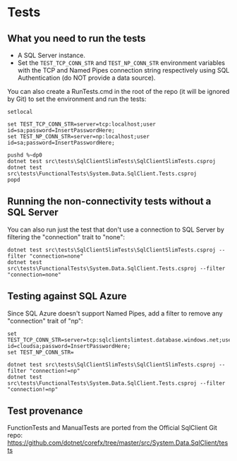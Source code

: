 # Tests

## What you need to run the tests
* A SQL Server instance.
* Set the `TEST_TCP_CONN_STR` and `TEST_NP_CONN_STR` environment variables with the TCP and Named Pipes connection string respectively using SQL Authentication (do NOT provide a data source).

You can also create a RunTests.cmd in the root of the repo (it will be ignored by Git) to set the environment and run the tests:

```
setlocal

set TEST_TCP_CONN_STR=server=tcp:localhost;user id=sa;password=InsertPasswordHere;
set TEST_NP_CONN_STR=server=np:localhost;user id=sa;password=InsertPasswordHere;

pushd %~dp0
dotnet test src\tests\SqlClientSlimTests\SqlClientSlimTests.csproj
dotnet test src\tests\FunctionalTests\System.Data.SqlClient.Tests.csproj
popd
```

## Running the non-connectivity tests without a SQL Server
You can also run just the test that don't use a connection to SQL Server by filtering the "connection" trait to "none":

```
dotnet test src\tests\SqlClientSlimTests\SqlClientSlimTests.csproj --filter "connection=none"
dotnet test src\tests\FunctionalTests\System.Data.SqlClient.Tests.csproj --filter "connection=none"
```

## Testing against SQL Azure
Since SQL Azure doesn't support Named Pipes, add a filter to remove any "connection" trait of "np":

```
set TEST_TCP_CONN_STR=server=tcp:sqlclientslimtest.database.windows.net;user id=cloudsa;password=InsertPasswordHere;
set TEST_NP_CONN_STR=

dotnet test src\tests\SqlClientSlimTests\SqlClientSlimTests.csproj --filter "connection!=np"
dotnet test src\tests\FunctionalTests\System.Data.SqlClient.Tests.csproj --filter "connection!=np"
```

## Test provenance
FunctionTests and ManualTests are ported from the Official SqlClient Git repo: https://github.com/dotnet/corefx/tree/master/src/System.Data.SqlClient/tests